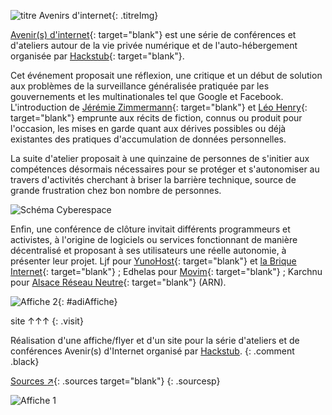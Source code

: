 [title]: imgs/adi/titre.svg
[schemaCyber]: imgs/adi/schemaCyber.svg
[affiche1]: imgs/adi/affiche1.png
[affiche2]: imgs/adi/affiche2.png


[adi]: https://avenirsdinter.net/
    "Site de l'événement"
[Hackstub]: https://hackstub.netlib.re/landpage/
    "Site du hackerspace Hackstub"
[jerezim]: https://twitter.com/jerezim?lang=fr
    "Twitter de Jérémie Zimmermann"
[leo]: http://leo-henry.com/
    "Site personnel de Léo Henry"
[YunoHost]: https://yunohost.org/
    "Site du projet YunoHost"
[brique]: https://labriqueinter.net/
    "Site du projet la brique internet"
[Movim]: https://movim.eu/
    "Site de Movim"
[arn]: http://arn-fai.net/
    "Site du FAI associatif ARN"
[sourcesGitHub]: https://github.com/hackstub/avenirsdinternet
    "Sources sur GitHub"


<div markdown=1 class="col-left">

![titre Avenirs d'internet][title]{: .titreImg}

[Avenir(s) d'internet][adi]{: target="blank"} est une série de conférences et d'ateliers autour de la vie privée numérique et de l'auto-hébergement organisée par [Hackstub][]{: target="blank"}.

Cet événement proposait une réflexion, une critique et un début de solution aux problèmes de la surveillance généralisée pratiquée par les gouvernements et les multinationales tel que Google et Facebook. L'introduction de [Jérémie Zimmermann][jerezim]{: target="blank"} et [Léo Henry][leo]{: target="blank"} emprunte aux récits de fiction, connus ou produit pour l'occasion, les mises en garde quant aux dérives possibles ou déjà existantes des pratiques d'accumulation de données personnelles.

La suite d'atelier proposait à une quinzaine de personnes de s'initier aux compétences désormais nécessaires pour se protéger et s'autonomiser au travers d'activités cherchant à briser la barrière technique, source de grande frustration chez bon nombre de personnes.

![Schéma Cyberespace][schemaCyber]

Enfin, une conférence de clôture invitait différents programmeurs et activistes, à l'origine de logiciels ou services fonctionnant de manière décentralisé et proposant à ses utilisateurs une réelle autonomie, à présenter leur projet. Ljf pour [YunoHost][]{: target="blank"} et [la Brique Internet][brique]{: target="blank"} ; Edhelas pour [Movim][]{: target="blank"} ; Karchnu pour [Alsace Réseau Neutre][arn]{: target="blank"} (ARN).

![Affiche 2][affiche2]{: #adiAffiche}


</div>

<div markdown=1 class="col-right">

site ↑↑↑
{: .visit}

Réalisation d'une affiche/flyer et d'un site pour la série d'ateliers et de conférences Avenir(s) d'Internet organisé par [Hackstub][].
{: .comment .black}

[Sources <span class="sym">↗</span>][sourcesGitHub]{: .sources target="blank"}
{: .sourcesp}

![Affiche 1][affiche1]

</div>
